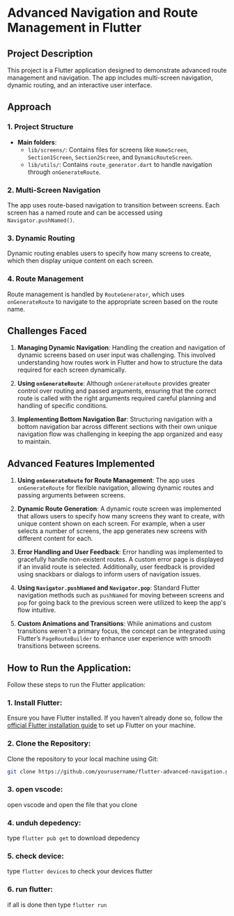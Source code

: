 # Advanced Navigation and Route Management in Flutter

## Project Description
This project is a Flutter application designed to demonstrate advanced route management and navigation. The app includes multi-screen navigation, dynamic routing, and an interactive user interface.

## Approach

### 1. Project Structure
- **Main folders**:
  - `lib/screens/`: Contains files for screens like `HomeScreen`, `Section1Screen`, `Section2Screen`, and `DynamicRouteScreen`.
  - `lib/utils/`: Contains `route_generator.dart` to handle navigation through `onGenerateRoute`.

### 2. Multi-Screen Navigation
The app uses route-based navigation to transition between screens. Each screen has a named route and can be accessed using `Navigator.pushNamed()`.

### 3. Dynamic Routing
Dynamic routing enables users to specify how many screens to create, which then display unique content on each screen.

### 4. Route Management
Route management is handled by `RouteGenerator`, which uses `onGenerateRoute` to navigate to the appropriate screen based on the route name.

## Challenges Faced
1. **Managing Dynamic Navigation**:
   Handling the creation and navigation of dynamic screens based on user input was challenging. This involved understanding how routes work in Flutter and how to structure the data required for each screen dynamically.

2. **Using `onGenerateRoute`**:
   Although `onGenerateRoute` provides greater control over routing and passed arguments, ensuring that the correct route is called with the right arguments required careful planning and handling of specific conditions.

3. **Implementing Bottom Navigation Bar**:
   Structuring navigation with a bottom navigation bar across different sections with their own unique navigation flow was challenging in keeping the app organized and easy to maintain.

## Advanced Features Implemented
1. **Using `onGenerateRoute` for Route Management**:
   The app uses `onGenerateRoute` for flexible navigation, allowing dynamic routes and passing arguments between screens.

2. **Dynamic Route Generation**:
   A dynamic route screen was implemented that allows users to specify how many screens they want to create, with unique content shown on each screen. For example, when a user selects a number of screens, the app generates new screens with different content for each.

3. **Error Handling and User Feedback**:
   Error handling was implemented to gracefully handle non-existent routes. A custom error page is displayed if an invalid route is selected. Additionally, user feedback is provided using snackbars or dialogs to inform users of navigation issues.

4. **Using `Navigator.pushNamed` and `Navigator.pop`**:
   Standard Flutter navigation methods such as `pushNamed` for moving between screens and `pop` for going back to the previous screen were utilized to keep the app's flow intuitive.

5. **Custom Animations and Transitions**:
   While animations and custom transitions weren't a primary focus, the concept can be integrated using Flutter’s `PageRouteBuilder` to enhance user experience with smooth transitions between screens.

## How to Run the Application:

Follow these steps to run the Flutter application:

### 1. Install Flutter:
   Ensure you have Flutter installed. If you haven’t already done so, follow the [official Flutter installation guide](https://flutter.dev/docs/get-started/install) to set up Flutter on your machine.

### 2. Clone the Repository:
   Clone the repository to your local machine using Git:
   ```bash
   git clone https://github.com/yourusername/flutter-advanced-navigation.git
```

### 3. open vscode:
   open vscode and open the file that you clone

### 4. unduh depedency:
 type ``` flutter pub get ``` to download depedency

### 5. check device:
type ```flutter devices``` to check your devices flutter

### 6. run flutter:
   if all is done then type ``` flutter run ```